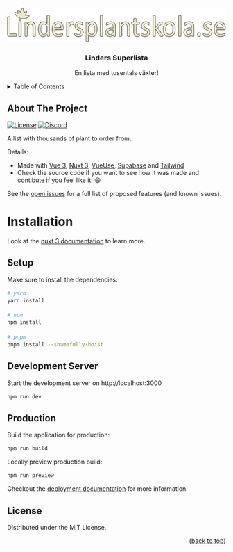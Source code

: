 <!-- Improved compatibility of back to top link: See: https://github.com/othneildrew/Best-README-Template/pull/73 -->
<a name="readme-top"></a>
<!--
*** Thanks for checking out the Best-README-Template. If you have a suggestion
*** that would make this better, please fork the repo and create a pull request
*** or simply open an issue with the tag "enhancement".
*** Don't forget to give the project a star!
*** Thanks again! Now go create something AMAZING! :D
-->




<!-- PROJECT SHIELDS -->
<!--
*** I'm using markdown "reference style" links for readability.
*** Reference links are enclosed in brackets [ ] instead of parentheses ( ).
*** See the bottom of this document for the declaration of the reference variables
*** for contributors-url, forks-url, etc. This is an optional, concise syntax you may use.
*** https://www.markdownguide.org/basic-syntax/#reference-style-links
-->



<!-- PROJECT LOGO -->
<br />
<div align="center">
  <a href="https://github.com/Xkiztor/superlista-test">
    <img src="images/logo.png" alt="Logo" height="80">
  </a>

  <h3 align="center">Linders Superlista</h3>

  <p align="center">
    En lista med tusentals växter!
  </p>
</div>



<!-- TABLE OF CONTENTS -->
<details>
  <summary>Table of Contents</summary>
  <ol>
    <li><a href="#about-the-project">About The Project</a></li>
    <li><a href="#installation">Installation</a></li>
    <li><a href="#license">License</a></li>
  </ol>
</details>



<!-- ABOUT THE PROJECT -->
## About The Project
 <p>
  <a href="https://github.com/Xkiztor/superlista-test/"><img src="https://badgen.net/npm/license/nuxt3" alt="License"></a>
  <a href="https://discord.nuxtjs.org/"><img src="https://badgen.net/badge/Discord/join/7289DA" alt="Discord"></a>
 </p>
 
A list with thousands of plant to order from.

Details:
* Made with [Vue 3](https://vuejs.org/), [Nuxt 3](https://v3.nuxtjs.org/), [VueUse](https://vueuse.org/), [Supabase](https://supabase.com/) and [Tailwind](https://tailwindcss.com/)
* Check the source code if you want to see how it was made and contibute if you feel like it! :smile:

See the [open issues](https://github.com/Xkiztor/superlista-test/issues) for a full list of proposed features (and known issues).

<!-- MARKDOWN LINKS & IMAGES -->
<!-- https://www.markdownguide.org/basic-syntax/#reference-style-links -->
[Vue.js]: https://img.shields.io/badge/Vue.js-35495E?style=for-the-badge&logo=vuedotjs&logoColor=4FC08D
[Vue-url]: https://vuejs.org/
[Nuxt-3]: https://img.shields.io/badge/Nuxt%203-35495E?style=for-the-badge&logo=vuedotjs&logoColor=4FC08D
[Nuxt-url]: https://v3.nuxtjs.org/


# Installation

Look at the [nuxt 3 documentation](https://v3.nuxtjs.org) to learn more.

## Setup

Make sure to install the dependencies:

```bash
# yarn
yarn install

# npm
npm install

# pnpm
pnpm install --shamefully-hoist
```

## Development Server

Start the development server on http://localhost:3000

```bash
npm run dev
```

## Production

Build the application for production:

```bash
npm run build
```

Locally preview production build:

```bash
npm run preview
```

Checkout the [deployment documentation](https://v3.nuxtjs.org/guide/deploy/presets) for more information.

<!-- LICENSE -->
## License

Distributed under the MIT License.

<p align="right">(<a href="#readme-top">back to top</a>)</p>

